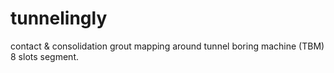# tunnelingly
contact &amp; consolidation grout mapping around tunnel boring machine (TBM) 8 slots segment.
